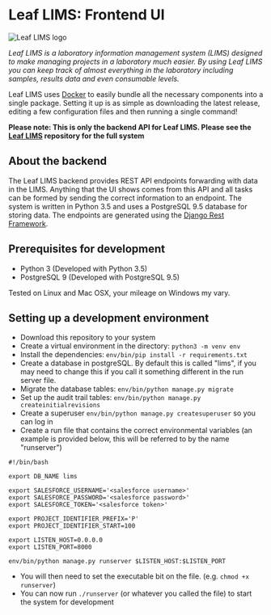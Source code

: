 # Leaf LIMS: Frontend UI

![Leaf LIMS logo](https://leaflims.github.io/img/logo.svg)

_Leaf LIMS is a laboratory information management system (LIMS) designed to make managing projects
in a laboratory much easier. By using Leaf LIMS you can keep track of almost everything in the
laboratory including samples, results data and even consumable levels._

Leaf LIMS uses [Docker](https://docker.com) to easily bundle all the necessary components into a single package. Setting it up is as simple as downloading the latest release, editing a few configuration files and then running a single command!

**Please note: This is only the backend API for Leaf LIMS. Please see the [Leaf LIMS](https://github.com/LeafLIMS/LeafLIMS) repository for the full system**

## About the backend

The Leaf LIMS backend provides REST API endpoints forwarding with data in the LIMS. Anything that the UI shows comes from this API and all tasks can be formed by sending the correct information to an endpoint. The system is written in Python 3.5 and uses a PostgreSQL 9.5 database for storing data. The endpoints are generated using the [Django Rest Framework](https://http://www.django-rest-framework.org).

## Prerequisites for development

- Python 3 (Developed with Python 3.5)
- PostgreSQL 9 (Developed with PostgreSQL 9.5)

Tested on Linux and Mac OSX, your mileage on Windows my vary.

## Setting up a development environment

- Download this repository to your system
- Create a virtual environment in the directory: `python3 -m venv env`
- Install the dependencies: `env/bin/pip install -r requirements.txt`
- Create a database in postgreSQL. By default this is called "lims", if you may need to change this if you call it something different in the run server file.
- Migrate the database tables: `env/bin/python manage.py migrate` 
- Set up the audit trail tables: `env/bin/python manage.py createinitialrevisions` 
- Create a superuser `env/bin/python manage.py createsuperuser` so you can log in
- Create a run file that contains the correct environmental variables (an example is provided below, this will be referred to by the name "runserver")

```
#!/bin/bash

export DB_NAME lims 

export SALESFORCE_USERNAME='<salesforce username>'
export SALESFORCE_PASSWORD='<salesforce password>'
export SALESFORCE_TOKEN='<salesforce token>'

export PROJECT_IDENTIFIER_PREFIX='P'
export PROJECT_IDENTIFIER_START=100 

export LISTEN_HOST=0.0.0.0
export LISTEN_PORT=8000

env/bin/python manage.py runserver $LISTEN_HOST:$LISTEN_PORT
```

- You will then need to set the executable bit on the file. (e.g. `chmod +x runserver`)
- You can now run `./runserver` (or whatever you called the file) to start the system for development
